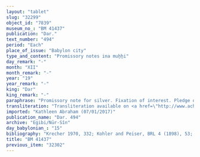 ```yaml
---
layout: "tablet"
slug: "32299"
object_id: "7839"
museum_no_: "BM 41437"
publication: "Dar."
text_number: "494"
period: "Each"
place_of_issue: "Babylon city"
type_and_content: "Promissory notes ina muẖẖi"
day_remark: "-"
month: "XII"
month_remark: "-"
year: "19"
year_remark: "-"
king: "Dar"
king_remark: "-"
paraphrase: "Promissory note for silver. Fixation of interest. Pledge of land.<br /> <strong>B</strong> owes 7 minas of unstamped (?) (<em>la ginnu</em>), medium quality silver, of which one-eighth is alloy, to <strong>A<sub>1</sub></strong> and his brother (<strong>A<sub>2</sub></strong>), to be paid in Addar (XII) of the 19<sup>th</sup> year. The debt bears a 20% interest, to be paid on a monthly basis, and is secured by the pledge of a plot of land measuring 3 kor and planted with date-palms which is located at the I&scaron;tar-canal in Bit-Nab&ucirc;-bēl-ilī next to <strong>C</strong>&rsquo;s plot of land. If the debtor fails to meet the deadline and the debt is still not paid in Nisan (I), the creditor is entitled to [6]0 kor of dates from the pledged palm grove on a yearly basis. Whatever is harvested in excess to these 60 kor of dates belongs to <strong>B</strong>. If the harvest turns out to be less than 60 kor, the debtor should (still) deliver the rest (apparently, from other date palm groves in his possession). Each year shall <strong>B</strong> deliver dates and pay interest to his creditors (passage partly broken). At the end of the document it is pointed out&shy;&shy;&shy; that the indebted silver is the rest of an earlier promissory note for 220 kor of dates owed by <strong>B</strong> to <strong>A<sub>1</sub></strong>. Witnesses.<br /> &nbsp;<br /> <strong>A<sub>1 </sub></strong>= Marduk-nāṣir-apli/Itti-Marduk-balāṭu//Egibi; <strong>A<sub>2 </sub></strong>= brother of <strong>A<sub>1</sub></strong>; <strong>B </strong>= &Scaron;ellebi/Pallil-uballiṭ; <strong>C </strong>= Rēmūt/Sūqāya//Egibi"
transliteration: "Transliteration available on <a href=\"http://www.achemenet.com/fr/item/?/1087349=BM 41437&l=a&c=1&t=1.4/1/24/1/1663157\" target=\"_blank\">Achemenet</a>"
imported: "Kathleen Abraham (07/01/2017)"
publication_name: "Dar. 494"
archive: "Egibi/Nūr-Sîn"
day_babylonian_: "15"
bibliography: "Krecher 1970, 332; Kohler and Peiser, BRL 4 (1898), 53; Petschow 1956 (NBPf), 172"
title: "BM 41437"
previous_item: "32302"
---
```

